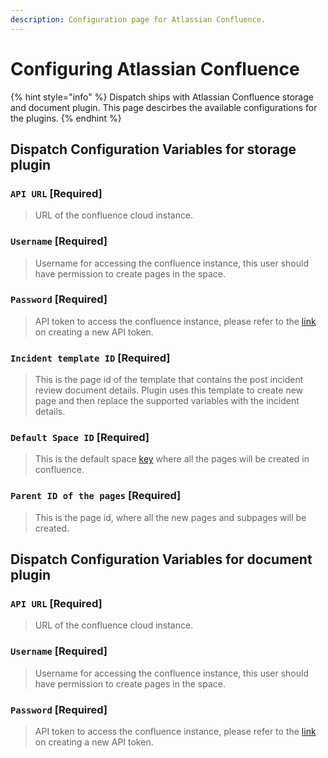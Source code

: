 ```yaml
---
description: Configuration page for Atlassian Confluence.
---
```


# Configuring Atlassian Confluence

{% hint style="info" %}
Dispatch ships with Atlassian Confluence storage and document plugin. This page descirbes the available configurations for the plugins.
{% endhint %}

## Dispatch Configuration Variables for storage plugin

### `API URL` \[Required\]

> URL of the confluence cloud instance.

### `Username` \[Required\]

> Username for accessing the confluence instance, this user should have permission to create pages in the space.

### `Password` \[Required\]

> API token to access the confluence instance, please refer to the [link](https://support.atlassian.com/atlassian-account/docs/manage-api-tokens-for-your-atlassian-account/) on creating a new API token.

### `Incident template ID` \[Required\]

> This is the page id of the template that contains the post incident review document details. Plugin uses this template to create new page and then replace the supported variables with the incident details.


### `Default Space ID` \[Required\]

> This is the default space [key](https://confluence.atlassian.com/doc/space-keys-829076188.html) where all the pages will be created in confluence.

### `Parent ID of the pages` \[Required\]

> This is the page id, where all the new pages and subpages will be created.


## Dispatch Configuration Variables for document plugin


### `API URL` \[Required\]

> URL of the confluence cloud instance.

### `Username` \[Required\]

> Username for accessing the confluence instance, this user should have permission to create pages in the space.

### `Password` \[Required\]

> API token to access the confluence instance, please refer to the [link](https://support.atlassian.com/atlassian-account/docs/manage-api-tokens-for-your-atlassian-account/) on creating a new API token.
